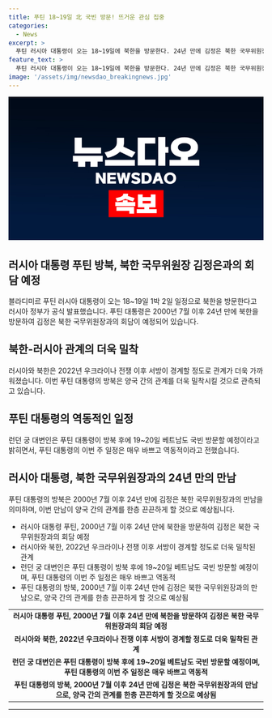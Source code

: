 ```yaml
---
title: 푸틴 18~19일 北 국빈 방문! 뜨거운 관심 집중
categories:
  - News
excerpt: >
  푸틴 러시아 대통령이 오는 18~19일에 북한을 방문한다. 24년 만에 김정은 북한 국무위원장과의 만남으로 양국의 관계가 더욱 밀착될 것으로 예상되며, 이는 2022년 우크라이나 전쟁 이후 서방이 경계할 정도로 러시아와 북한이 가까워진 상황에서 이뤄지는 것으로 보인다. 푸틴 대통령의 방북은 극도로 바쁜 스케줄 중에 이뤄지며, 이에 이어 베트남도 방문할 예정이다.
feature_text: >
  푸틴 러시아 대통령이 오는 18~19일에 북한을 방문한다. 24년 만에 김정은 북한 국무위원장과의 만남으로 양국의 관계가 더욱 밀착될 것으로 예상되며, 이는 2022년 우크라이나 전쟁 이후 서방이 경계할 정도로 러시아와 북한이 가까워진 상황에서 이뤄지는 것으로 보인다. 푸틴 대통령의 방북은 극도로 바쁜 스케줄 중에 이뤄지며, 이에 이어 베트남도 방문할 예정이다.
image: '/assets/img/newsdao_breakingnews.jpg'
---
```


<p><img src="/assets/img/newsdao_breakingnews.jpg" alt="koreaapp 속보" /></p>

<h2 data-ke-size="size26">러시아 대통령 푸틴 방북, 북한 국무위원장 김정은과의 회담 예정</h2>

<p data-ke-size="size16">블라디미르 푸틴 러시아 대통령이 오는 18~19일 1박 2일 일정으로 북한을 방문한다고 러시아 정부가 공식 발표했습니다. 푸틴 대통령은 2000년 7월 이후 24년 만에 북한을 방문하여 김정은 북한 국무위원장과의 회담이 예정되어 있습니다.</p>

<h2 data-ke-size="size24">북한-러시아 관계의 더욱 밀착</h2>

<p data-ke-size="size16">러시아와 북한은 2022년 우크라이나 전쟁 이후 서방이 경계할 정도로 관계가 더욱 가까워졌습니다. 이번 푸틴 대통령의 방북은 양국 간의 관계를 더욱 밀착시킬 것으로 관측되고 있습니다.</p>

<h2 data-ke-size="size24">푸틴 대통령의 역동적인 일정</h2>

<p data-ke-size="size16">런던 궁 대변인은 푸틴 대통령이 방북 후에 19~20일 베트남도 국빈 방문할 예정이라고 밝히면서, 푸틴 대통령의 이번 주 일정은 매우 바쁘고 역동적이라고 전했습니다.</p>

<h2 data-ke-size="size24">러시아 대통령, 북한 국무위원장과의 24년 만의 만남</h2>

<p data-ke-size="size16">푸틴 대통령의 방북은 2000년 7월 이후 24년 만에 김정은 북한 국무위원장과의 만남을 의미하며, 이번 만남이 양국 간의 관계를 한층 끈끈하게 할 것으로 예상됩니다.</p>

<ul>
  <li>러시아 대통령 푸틴, 2000년 7월 이후 24년 만에 북한을 방문하여 김정은 북한 국무위원장과의 회담 예정</li>
  <li>러시아와 북한, 2022년 우크라이나 전쟁 이후 서방이 경계할 정도로 더욱 밀착된 관계</li>
  <li>런던 궁 대변인은 푸틴 대통령이 방북 후에 19~20일 베트남도 국빈 방문할 예정이며, 푸틴 대통령의 이번 주 일정은 매우 바쁘고 역동적</li>
  <li>푸틴 대통령의 방북, 2000년 7월 이후 24년 만에 김정은 북한 국무위원장과의 만남으로, 양국 간의 관계를 한층 끈끈하게 할 것으로 예상됨</li>
</ul>

<table>
  <tbody>
    <tr>
      <td style="text-align: center; height: 17px;"><b>러시아 대통령 푸틴, 2000년 7월 이후 24년 만에 북한을 방문하여 김정은 북한 국무위원장과의 회담 예정</b></td>
    </tr>
    <tr>
      <td style="text-align: center; height: 17px;"><b>러시아와 북한, 2022년 우크라이나 전쟁 이후 서방이 경계할 정도로 더욱 밀착된 관계</b></td>
    </tr>
    <tr>
      <td style="text-align: center; height: 17px;"><b>런던 궁 대변인은 푸틴 대통령이 방북 후에 19~20일 베트남도 국빈 방문할 예정이며, 푸틴 대통령의 이번 주 일정은 매우 바쁘고 역동적</b></td>
    </tr>
    <tr>
      <td style="text-align: center; height: 17px;"><b>푸틴 대통령의 방북, 2000년 7월 이후 24년 만에 김정은 북한 국무위원장과의 만남으로, 양국 간의 관계를 한층 끈끈하게 할 것으로 예상됨</b></td>
    </tr>
  </tbody>
</table>

<hr>

